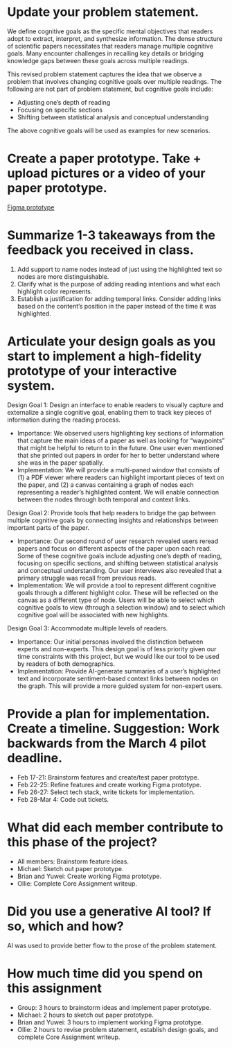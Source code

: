 # Update your problem statement.

We define cognitive goals as the specific mental objectives that readers adopt to extract, interpret, and synthesize information. The dense structure of scientific papers necessitates that readers manage multiple cognitive goals. Many encounter challenges in recalling key details or bridging knowledge gaps between these goals across multiple readings.

This revised problem statement captures the idea that we observe a problem that involves changing cognitive goals over multiple readings. The following are not part of problem statement, but cognitive goals include:

- Adjusting one’s depth of reading
- Focusing on specific sections
- Shifting between statistical analysis and conceptual understanding

The above cognitive goals will be used as examples for new scenarios.

# Create a paper prototype. Take + upload pictures or a video of your paper prototype.

[Figma prototype](https://www.figma.com/design/uzOCvWy2yBI3iTuMX57TO8/prototype?node-id=0-1&t=oNajR2pkllFLbl40-1)

# Summarize 1-3 takeaways from the feedback you received in class.

1. Add support to name nodes instead of just using the highlighted text so nodes are more distinguishable.
2. Clarify what is the purpose of adding reading intentions and what each highlight color represents.
3. Establish a justification for adding temporal links. Consider adding links based on the content’s position in the paper instead of the time it was highlighted.

# Articulate your design goals as you start to implement a high-fidelity prototype of your interactive system.

Design Goal 1: Design an interface to enable readers to visually capture and externalize a single cognitive goal, enabling them to track key pieces of information during the reading process.

- Importance: We observed users highlighting key sections of information that capture the main ideas of a paper as well as looking for “waypoints” that might be helpful to return to in the future. One user even mentioned that she printed out papers in order for her to better understand where she was in the paper spatially.
- Implementation: We will provide a multi-paned window that consists of (1) a PDF viewer where readers can highlight important pieces of text on the paper, and (2) a canvas containing a graph of nodes each representing a reader’s highlighted content. We will enable connection between the nodes through both temporal and context links.

Design Goal 2: Provide tools that help readers to bridge the gap between multiple cognitive goals by connecting insights and relationships between important parts of the paper.

- Importance: Our second round of user research revealed users reread papers and focus on different aspects of the paper upon each read. Some of these cognitive goals include adjusting one’s depth of reading, focusing on specific sections, and shifting between statistical analysis and conceptual understanding. Our user interviews also revealed that a primary struggle was recall from previous reads.
- Implementation: We will provide a tool to represent different cognitive goals through a different highlight color. These will be reflected on the canvas as a different type of node. Users will be able to select which cognitive goals to view (through a selection window) and to select which cognitive goal will be associated with new highlights.

Design Goal 3: Accommodate multiple levels of readers.

- Importance: Our initial personas involved the distinction between experts and non-experts. This design goal is of less priority given our time constraints with this project, but we would like our tool to be used by readers of both demographics.
- Implementation: Provide AI-generate summaries of a user’s highlighted text and incorporate sentiment-based context links between nodes on the graph. This will provide a more guided system for non-expert users.

# Provide a plan for implementation. Create a timeline. Suggestion: Work backwards from the March 4 pilot deadline.

- Feb 17-21: Brainstorm features and create/test paper prototype.
- Feb 22-25: Refine features and create working Figma prototype.
- Feb 26-27: Select tech stack, write tickets for implementation.
- Feb 28-Mar 4: Code out tickets.

# What did each member contribute to this phase of the project?

- All members: Brainstorm feature ideas.
- Michael: Sketch out paper prototype.
- Brian and Yuwei: Create working Figma prototype.
- Ollie: Complete Core Assignment writeup.

# Did you use a generative AI tool? If so, which and how?

AI was used to provide better flow to the prose of the problem statement.

# How much time did you spend on this assignment

- Group: 3 hours to brainstorm ideas and implement paper prototype.
- Michael: 2 hours to sketch out paper prototype.
- Brian and Yuwei: 3 hours to implement working Figma prototype.
- Ollie: 2 hours to revise problem statement, establish design goals, and complete Core Assignment writeup.